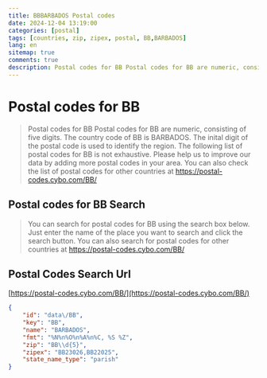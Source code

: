 ```yaml
---
title: BBBARBADOS Postal codes 
date: 2024-12-04 13:19:00
categories: [postal]
tags: [countries, zip, zipex, postal, BB,BARBADOS]
lang: en
sitemap: true
comments: true
description: Postal codes for BB Postal codes for BB are numeric, consisting of five digits. The country code of BB is BARBADOS. The inital digit of the postal code is used to identify the region. The following list of postal codes for BB is not exhaustive. Please help us to improve our data by adding more postal codes in your area. You can also check the list of postal codes for other countries at https://postal-codes.cybo.com/BB/
---
```


# Postal codes for BB
> Postal codes for BB Postal codes for BB are numeric, consisting of five digits. The country code of BB is BARBADOS. The inital digit of the postal code is used to identify the region. The following list of postal codes for BB is not exhaustive. Please help us to improve our data by adding more postal codes in your area. You can also check the list of postal codes for other countries at https://postal-codes.cybo.com/BB/

## Postal codes for BB Search 
> You can search for postal codes for BB using the search box below. Just enter the name of the place you want to search and click the search button. You can also search for postal codes for other countries at https://postal-codes.cybo.com/BB/

## Postal Codes Search Url

[https://postal-codes.cybo.com/BB/](https://postal-codes.cybo.com/BB/)
```json
{
    "id": "data\/BB",
    "key": "BB",
    "name": "BARBADOS",
    "fmt": "%N%n%O%n%A%n%C, %S %Z",
    "zip": "BB\\d{5}",
    "zipex": "BB23026,BB22025",
    "state_name_type": "parish"
}
```
